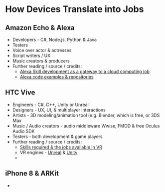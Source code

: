 # How Devices Translate into Jobs

## Amazon Echo &amp; Alexa
  - Developers - C#, Node.js, Python &amp; Java
  - Testers
  - Voice over actor &amp; actresses
  - Script writers / UX
  - Music creators &amp; producers
  - Further reading / source / credits:
    - [Alexa Skill development as a gateway to a cloud computing job](https://medium.freecodecamp.org/why-learning-to-code-alexa-skills-is-the-gateway-to-a-cloud-computing-job-fa13c1c0c853)
    - [Alexa code examples &amp; repositories](https://github.com/alexa)     
  
## HTC Vive
  - Engineers - C#, C++, Unity or Unreal
  - Designers - UX, UI, &amp; multiplayer interactions
  - Artists - 3D modeling/animation tool (e.g. Blender, which is free, or 3DS Max
  - Music / Audio creators - audio middleware Wwise,  FMOD &amp; free Oculus Audio SDK
  - Testers - both development &amp; game players
  - Further reading / source / credits:
    - [Skills required &amp; the jobs available in VR](https://virtualrealitypop.com/how-to-get-a-job-in-vr-fff5c9d56a13)
    - VR engines - [Unreal](https://www.unrealengine.com/en-US/what-is-unreal-engine-4) &amp; [Unity](https://unity3d.com/)
    - 

## iPhone 8 & ARKit
  - 
